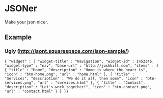 # JSONer

Make your json nicer.

## Example
### Ugly (http://jsont.squarespace.com/json-sample/)
```{ "widget" : { "widget-title" : "Navigation", "widget-id" : 1452345, "widget-type" : "nav", "base-url" : "http://joshkill.com", "items" : [ { "title" : "Home", "description" : "Home is where the heart is", "icon" : "btn-home.png", "url" : "home.html" }, { "title" : "Services", "description" : "We do it all, then some", "icon" : "btn-services.png", "url" : "services.html" }, { "title" : "Contact", "description" : "Let's work together!", "icon" : "btn-contact.png", "url" : "contact.html" } ] }}```